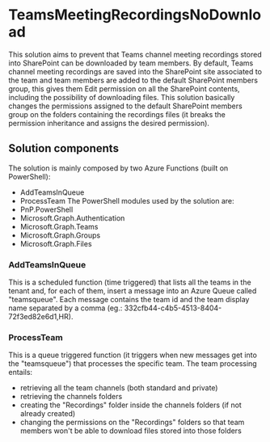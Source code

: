 # TeamsMeetingRecordingsNoDownload
This solution aims to prevent that Teams channel meeting recordings stored into SharePoint can be downloaded by team members.
By default, Teams channel meeting recordings are saved into the SharePoint site associated to the team and team members are added to the default SharePoint members group, this gives them Edit permission on all the SharePoint contents, including the possibility of downloading files.
This solution basically changes the permissions assigned to the default SharePoint members group on the folders containing the recordings files (it breaks the permission inheritance and assigns the desired permission).

## Solution components
The solution is mainly composed by two Azure Functions (built on PowerShell):
- AddTeamsInQueue
- ProcessTeam
The PowerShell modules used by the solution are:
- PnP.PowerShell
- Microsoft.Graph.Authentication
- Microsoft.Graph.Teams
- Microsoft.Graph.Groups
- Microsoft.Graph.Files
### AddTeamsInQueue
This is a scheduled function (time triggered) that lists all the teams in the tenant and, for each of them, insert a message into an Azure Queue called "teamsqueue".
Each message contains the team id and the team display name separated by a comma (eg.: 332cfb44-c4b5-4513-8404-72f3ed82e6d1,HR).
### ProcessTeam
This is a queue triggered function (it triggers when new messages get into the "teamsqueue") that processes the specific team.
The team processing entails:
- retrieving all the team channels (both standard and private)
- retrieving the channels folders
- creating the "Recordings" folder inside the channels folders (if not already created)
- changing the permissions on the "Recordings" folders so that team members won't be able to download files stored into those folders
